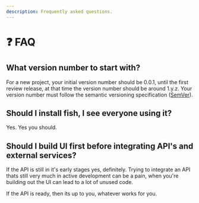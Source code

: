 ```yaml
---
description: Frequently asked questions.
---
```


# ❓ FAQ

## What version number to start with?

For a new project, your initial version number should be 0.0.1, until the first review release, at that time the version number should be around 1.y.z. Your version number must follow the semantic versioning specification ([SemVer](https://semver.org/)).

## Should I install fish, I see everyone using it?

Yes. Yes you should.

## Should I build UI first before integrating API's and external services?

If the API is still in it's early stages yes, definitely. Trying to integrate an API thats still very much in active development can be a pain, when you're building out the UI can lead to a lot of unused code.

If the API is ready, then its up to you, whatever works for you.
